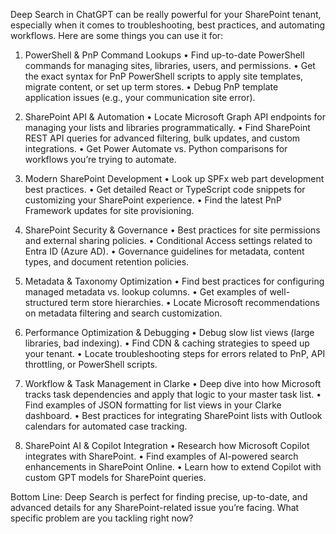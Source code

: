 Deep Search in ChatGPT can be really powerful for your SharePoint tenant, especially when it comes to troubleshooting, best practices, and automating workflows. Here are some things you can use it for:

1. PowerShell & PnP Command Lookups
	•	Find up-to-date PowerShell commands for managing sites, libraries, users, and permissions.
	•	Get the exact syntax for PnP PowerShell scripts to apply site templates, migrate content, or set up term stores.
	•	Debug PnP template application issues (e.g., your communication site error).

2. SharePoint API & Automation
	•	Locate Microsoft Graph API endpoints for managing your lists and libraries programmatically.
	•	Find SharePoint REST API queries for advanced filtering, bulk updates, and custom integrations.
	•	Get Power Automate vs. Python comparisons for workflows you’re trying to automate.

3. Modern SharePoint Development
	•	Look up SPFx web part development best practices.
	•	Get detailed React or TypeScript code snippets for customizing your SharePoint experience.
	•	Find the latest PnP Framework updates for site provisioning.

4. SharePoint Security & Governance
	•	Best practices for site permissions and external sharing policies.
	•	Conditional Access settings related to Entra ID (Azure AD).
	•	Governance guidelines for metadata, content types, and document retention policies.

5. Metadata & Taxonomy Optimization
	•	Find best practices for configuring managed metadata vs. lookup columns.
	•	Get examples of well-structured term store hierarchies.
	•	Locate Microsoft recommendations on metadata filtering and search customization.

6. Performance Optimization & Debugging
	•	Debug slow list views (large libraries, bad indexing).
	•	Find CDN & caching strategies to speed up your tenant.
	•	Locate troubleshooting steps for errors related to PnP, API throttling, or PowerShell scripts.

7. Workflow & Task Management in Clarke
	•	Deep dive into how Microsoft tracks task dependencies and apply that logic to your master task list.
	•	Find examples of JSON formatting for list views in your Clarke dashboard.
	•	Best practices for integrating SharePoint lists with Outlook calendars for automated case tracking.

8. SharePoint AI & Copilot Integration
	•	Research how Microsoft Copilot integrates with SharePoint.
	•	Find examples of AI-powered search enhancements in SharePoint Online.
	•	Learn how to extend Copilot with custom GPT models for SharePoint queries.

Bottom Line: Deep Search is perfect for finding precise, up-to-date, and advanced details for any SharePoint-related issue you’re facing. What specific problem are you tackling right now?